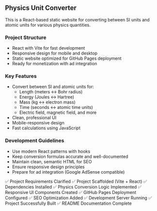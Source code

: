 ## Physics Unit Converter

This is a React-based static website for converting between SI units and atomic units for various physics quantities.

### Project Structure
- React with Vite for fast development
- Responsive design for mobile and desktop
- Static website optimized for GitHub Pages deployment
- Ready for monetization with ad integration

### Key Features
- Convert between SI and atomic units for:
  - Length (meters ↔ Bohr radius)
  - Energy (Joules ↔ Hartree)
  - Mass (kg ↔ electron mass)
  - Time (seconds ↔ atomic time units)
  - Electric field, magnetic field, and more
- Clean, professional UI
- Mobile-responsive design
- Fast calculations using JavaScript

### Development Guidelines
- Use modern React patterns with hooks
- Keep conversion formulas accurate and well-documented
- Maintain clean, semantic HTML for SEO
- Ensure responsive design principles
- Prepare for ad integration (Google AdSense compatible)

✅ Project Requirements Clarified
✅ Project Scaffolded (Vite + React)
✅ Dependencies Installed
✅ Physics Conversion Logic Implemented
✅ Responsive UI Components Created
✅ GitHub Pages Deployment Configured
✅ SEO Optimization Added
✅ Development Server Running
✅ Project Successfully Built
✅ README Documentation Complete
